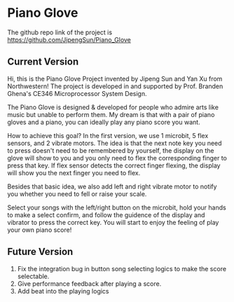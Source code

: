 # Piano Glove
The github repo link of the project is https://github.com/JipengSun/Piano_Glove
## Current Version
Hi, this is the Piano Glove Project invented by Jipeng Sun and Yan Xu from Northwestern! The project is developed in and supported by Prof. Branden Ghena's CE346 Microprocessor System Design.

The Piano Glove is designed & developed for people who admire arts like music but unable to perform them. My dream is that with a pair of piano gloves and a piano, you can ideally play any piano score you want.

How to achieve this goal? In the first version, we use 1 microbit, 5 flex sensors, and 2 vibrate motors. The idea is that the next note key you need to press doesn't need to be remembered by yourself, the display on the glove will show to you and you only need to flex the corresponding finger to press that key. If flex sensor detects the correct finger flexing, the display will show you the next finger you need to flex.

Besides that basic idea, we also add left and right vibrate motor to notify you whether you need to fell or raise your scale.

Select your songs with the left/right button on the microbit, hold your hands to make a select confirm, and follow the guidence of the display and vibrator to press the correct key. You will start to enjoy the feeling of play your own piano score!

## Future Version
1. Fix the integration bug in button song selecting logics to make the score selectable.
2. Give performance feedback after playing a score.
3. Add beat into the playing logics




